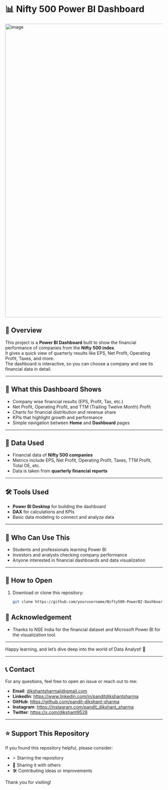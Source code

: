 
# 📊 Nifty 500 Power BI Dashboard

<img width="1390" height="940" alt="image" src="https://github.com/user-attachments/assets/4ce3fb3a-ac95-4397-bd7d-6465455598ad" />


## 📌 Overview
This project is a **Power BI Dashboard** built to show the financial performance of companies from the **Nifty 500 index**.  
It gives a quick view of quarterly results like EPS, Net Profit, Operating Profit, Taxes, and more.  
The dashboard is interactive, so you can choose a company and see its financial data in detail.

---

## 🚀 What this Dashboard Shows
- Company wise financial results (EPS, Profit, Tax, etc.)  
- Net Profit, Operating Profit, and TTM (Trailing Twelve Month) Profit  
- Charts for financial distribution and revenue share  
- KPIs that highlight growth and performance  
- Simple navigation between **Home** and **Dashboard** pages  

---

## 📂 Data Used
- Financial data of **Nifty 500 companies**  
- Metrics include EPS, Net Profit, Operating Profit, Taxes, TTM Profit, Total OE, etc.  
- Data is taken from **quarterly financial reports**  

---

## 🛠️ Tools Used
- **Power BI Desktop** for building the dashboard  
- **DAX** for calculations and KPIs  
- Basic data modeling to connect and analyze data  

---

## 🎯 Who Can Use This
- Students and professionals learning Power BI  
- Investors and analysts checking company performance  
- Anyone interested in financial dashboards and data visualization  

---

## 📌 How to Open
1. Download or clone this repository:  
   ```bash
   git clone https://github.com/yourusername/Nifty500-PowerBI-Dashboard.git


## 🙏 Acknowledgement

- Thanks to NSE India for the financial dataset and Microsoft Power BI for the visualization tool.

---

Happy learning, and let’s dive deep into the world of Data Analyst! 🎉

---

## 📞 Contact

For any questions, feel free to open an issue or reach out to me:

- **Email**: dikshantsharmaji@gmail.com
- **LinkedIn**: https://www.linkedin.com/in/panditdikshantsharma
- **GitHub**: https://github.com/pandit-dikshant-sharma
- **Instagram**: https://instagram.com/pandit_dikshant_sharma
- **Twitter**: https://x.com/dikshant9528


---

## ⭐ Support This Repository

If you found this repository helpful, please consider:
- ⭐ Starring the repository
- 🔁 Sharing it with others
- 🛠 Contributing ideas or improvements

Thank you for visiting!
